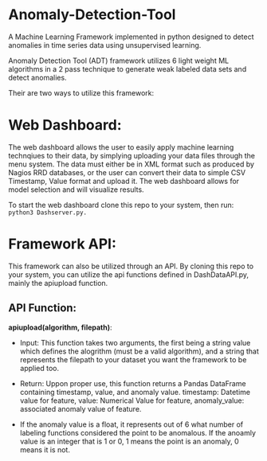 # Anomaly-Detection-Tool
 A Machine Learning Framework implemented in python designed to detect anomalies in time series data using unsupervised learning.

 Anomaly Detection Tool (ADT) framework utilizes 6 light weight ML algorithms in a 2 pass technique to generate weak labeled data sets and detect anomalies.

 Their are two ways to utilize this framework:

# Web Dashboard:
The web dashboard allows the user to easily apply machine learning technqiues to their data, by simplying uploading your data files through the menu system. The data must either be in XML format such as produced by Nagios RRD databases, or the user can convert their data to simple CSV Timestamp, Value format and upload it. The web dashboard allows for model selection and will visualize results.

To start the web dashboard clone this repo to your system, then run:
```python3 Dashserver.py.```

# Framework API:
This framework can also be utilized through an API. By cloning this repo to your system, you can utilize the api functions defined in DashDataAPI.py, mainly the apiupload function. 
    
## API Function:

**apiupload(algorithm, filepath)**:
- Input: This function takes two arguments, the first being a string value which defines the alogrithm (must be a valid algorithm), and a string that represents the filepath to your dataset you want the framework to be applied too.

- Return: Uppon proper use, this function returns a Pandas DataFrame containing timestamp, value, and anomaly value. timestamp: Datetime value for feature, value: Numerical Value for feature, anomaly_value: associated anomaly value of feature.

- If the anomaly value is a float, it represents out of 6 what number of labeling functions considered the point to be anomalous. If the anoamly value is an integer that is 1 or 0, 1 means the point is an anomaly, 0 means it is not.

